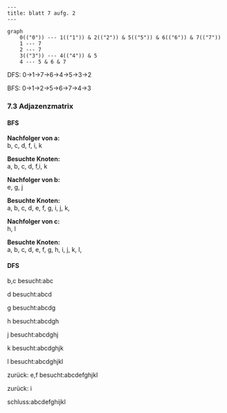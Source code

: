 ```mermaid
---
title: blatt 7 aufg. 2
---

graph
    0(("0")) --- 1(("1")) & 2(("2")) & 5(("5")) & 6(("6")) & 7(("7"))
    1 --- 7
    2 --- 7
    3(("3")) --- 4(("4")) & 5
    4 --- 5 & 6 & 7
```

DFS: 0→1→7→6→4→5→3→2

BFS: 0→1→2→5→6→7→4→3

<h3>7.3 Adjazenzmatrix</h3>

<h4>BFS</h4>

**Nachfolger von a:**  
b, c, d, f, i, k

**Besuchte Knoten:**  
a, b, c, d, f,i, k

**Nachfolger von b:**  
e, g, j

**Besuchte Knoten:**  
a, b, c, d, e, f, g, i, j, k,

**Nachfolger von c:**  
h, l

**Besuchte Knoten:**  
a, b, c, d, e, f, g, h, i, j, k, l,

<h4>DFS</h4>

b,c besucht:abc

d besucht:abcd

g besucht:abcdg

h besucht:abcdgh

j besucht:abcdghj

k besucht:abcdghjk

l besucht:abcdghjkl

zurück: e,f besucht:abcdefghjkl

zurück: i

schluss:abcdefghijkl
